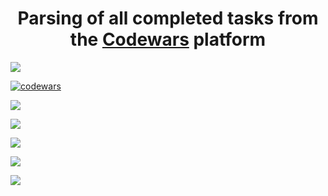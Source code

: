 <h1 align="center">Parsing of all completed tasks from the <a href="https://codewars.com/" target="_blank">Codewars</a> platform</h1>

<a href="https://codewars.com/"><img src="https://repository-images.githubusercontent.com/312697996/68207b80-296f-11eb-8736-edb58a48a60d"></a> 

[![codewars](https://www.codewars.com/users/ilya_09/badges/large)](https://www.codewars.com/users/ilya_09)

![](https://github-profile-summary-cards.vercel.app/api/cards/profile-details?username=Acejkee&theme=solarized_dark)

![](https://github-profile-summary-cards.vercel.app/api/cards/most-commit-language?username=Acejkee&theme=solarized_dark)

![](https://github-profile-summary-cards.vercel.app/api/cards/repos-per-language?username=Acejkee&theme=solarized_dark)

![](https://github-profile-summary-cards.vercel.app/api/cards/stats?username=Acejkee&theme=solarized_dark)

![](https://github-profile-summary-cards.vercel.app/api/cards/productive-time?username=Acejkee&theme=solarized_dark)
